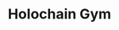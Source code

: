 ---
title: Holochain Gym
layout: home.njk
slogan: Let's train those holochain muscles!
callToActionItems:
  [{ text: 'Developer Exercises', href: '/developers/' }, { text: 'Architect Exercises', href: '/architects/' }]
---